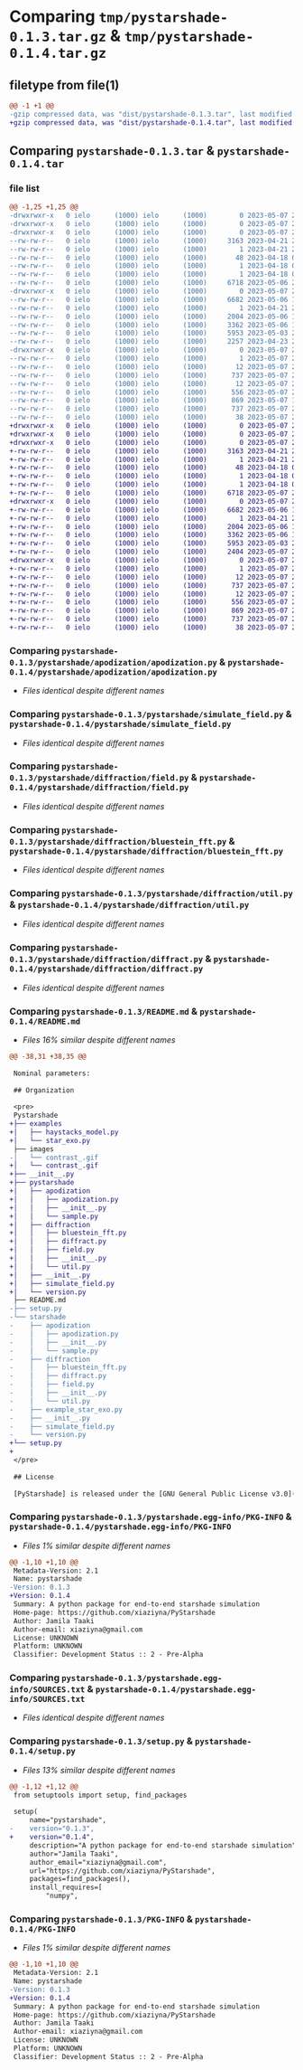 # Comparing `tmp/pystarshade-0.1.3.tar.gz` & `tmp/pystarshade-0.1.4.tar.gz`

## filetype from file(1)

```diff
@@ -1 +1 @@
-gzip compressed data, was "dist/pystarshade-0.1.3.tar", last modified: Sun May  7 20:39:57 2023, max compression
+gzip compressed data, was "dist/pystarshade-0.1.4.tar", last modified: Sun May  7 21:10:56 2023, max compression
```

## Comparing `pystarshade-0.1.3.tar` & `pystarshade-0.1.4.tar`

### file list

```diff
@@ -1,25 +1,25 @@
-drwxrwxr-x   0 ielo      (1000) ielo      (1000)        0 2023-05-07 20:39:57.000000 pystarshade-0.1.3/
-drwxrwxr-x   0 ielo      (1000) ielo      (1000)        0 2023-05-07 20:39:57.000000 pystarshade-0.1.3/pystarshade/
-drwxrwxr-x   0 ielo      (1000) ielo      (1000)        0 2023-05-07 20:39:57.000000 pystarshade-0.1.3/pystarshade/apodization/
--rw-rw-r--   0 ielo      (1000) ielo      (1000)     3163 2023-04-21 21:25:36.000000 pystarshade-0.1.3/pystarshade/apodization/apodization.py
--rw-rw-r--   0 ielo      (1000) ielo      (1000)        1 2023-04-21 21:01:22.000000 pystarshade-0.1.3/pystarshade/apodization/__init__.py
--rw-rw-r--   0 ielo      (1000) ielo      (1000)       48 2023-04-18 00:42:34.000000 pystarshade-0.1.3/pystarshade/apodization/sample.py
--rw-rw-r--   0 ielo      (1000) ielo      (1000)        1 2023-04-18 00:42:34.000000 pystarshade-0.1.3/pystarshade/version.py
--rw-rw-r--   0 ielo      (1000) ielo      (1000)        1 2023-04-18 00:42:34.000000 pystarshade-0.1.3/pystarshade/__init__.py
--rw-rw-r--   0 ielo      (1000) ielo      (1000)     6718 2023-05-06 20:21:18.000000 pystarshade-0.1.3/pystarshade/simulate_field.py
-drwxrwxr-x   0 ielo      (1000) ielo      (1000)        0 2023-05-07 20:39:57.000000 pystarshade-0.1.3/pystarshade/diffraction/
--rw-rw-r--   0 ielo      (1000) ielo      (1000)     6682 2023-05-06 16:20:58.000000 pystarshade-0.1.3/pystarshade/diffraction/field.py
--rw-rw-r--   0 ielo      (1000) ielo      (1000)        1 2023-04-21 21:01:22.000000 pystarshade-0.1.3/pystarshade/diffraction/__init__.py
--rw-rw-r--   0 ielo      (1000) ielo      (1000)     2004 2023-05-06 19:54:21.000000 pystarshade-0.1.3/pystarshade/diffraction/bluestein_fft.py
--rw-rw-r--   0 ielo      (1000) ielo      (1000)     3362 2023-05-06 19:55:46.000000 pystarshade-0.1.3/pystarshade/diffraction/util.py
--rw-rw-r--   0 ielo      (1000) ielo      (1000)     5953 2023-05-03 22:04:10.000000 pystarshade-0.1.3/pystarshade/diffraction/diffract.py
--rw-rw-r--   0 ielo      (1000) ielo      (1000)     2257 2023-04-23 21:28:48.000000 pystarshade-0.1.3/README.md
-drwxrwxr-x   0 ielo      (1000) ielo      (1000)        0 2023-05-07 20:39:57.000000 pystarshade-0.1.3/pystarshade.egg-info/
--rw-rw-r--   0 ielo      (1000) ielo      (1000)        1 2023-05-07 20:39:57.000000 pystarshade-0.1.3/pystarshade.egg-info/dependency_links.txt
--rw-rw-r--   0 ielo      (1000) ielo      (1000)       12 2023-05-07 20:39:57.000000 pystarshade-0.1.3/pystarshade.egg-info/top_level.txt
--rw-rw-r--   0 ielo      (1000) ielo      (1000)      737 2023-05-07 20:39:57.000000 pystarshade-0.1.3/pystarshade.egg-info/PKG-INFO
--rw-rw-r--   0 ielo      (1000) ielo      (1000)       12 2023-05-07 20:39:57.000000 pystarshade-0.1.3/pystarshade.egg-info/requires.txt
--rw-rw-r--   0 ielo      (1000) ielo      (1000)      556 2023-05-07 20:39:57.000000 pystarshade-0.1.3/pystarshade.egg-info/SOURCES.txt
--rw-rw-r--   0 ielo      (1000) ielo      (1000)      869 2023-05-07 17:34:37.000000 pystarshade-0.1.3/setup.py
--rw-rw-r--   0 ielo      (1000) ielo      (1000)      737 2023-05-07 20:39:57.000000 pystarshade-0.1.3/PKG-INFO
--rw-rw-r--   0 ielo      (1000) ielo      (1000)       38 2023-05-07 20:39:57.000000 pystarshade-0.1.3/setup.cfg
+drwxrwxr-x   0 ielo      (1000) ielo      (1000)        0 2023-05-07 21:10:56.000000 pystarshade-0.1.4/
+drwxrwxr-x   0 ielo      (1000) ielo      (1000)        0 2023-05-07 21:10:56.000000 pystarshade-0.1.4/pystarshade/
+drwxrwxr-x   0 ielo      (1000) ielo      (1000)        0 2023-05-07 21:10:56.000000 pystarshade-0.1.4/pystarshade/apodization/
+-rw-rw-r--   0 ielo      (1000) ielo      (1000)     3163 2023-04-21 21:25:36.000000 pystarshade-0.1.4/pystarshade/apodization/apodization.py
+-rw-rw-r--   0 ielo      (1000) ielo      (1000)        1 2023-04-21 21:01:22.000000 pystarshade-0.1.4/pystarshade/apodization/__init__.py
+-rw-rw-r--   0 ielo      (1000) ielo      (1000)       48 2023-04-18 00:42:34.000000 pystarshade-0.1.4/pystarshade/apodization/sample.py
+-rw-rw-r--   0 ielo      (1000) ielo      (1000)        1 2023-04-18 00:42:34.000000 pystarshade-0.1.4/pystarshade/version.py
+-rw-rw-r--   0 ielo      (1000) ielo      (1000)        1 2023-04-18 00:42:34.000000 pystarshade-0.1.4/pystarshade/__init__.py
+-rw-rw-r--   0 ielo      (1000) ielo      (1000)     6718 2023-05-07 20:59:15.000000 pystarshade-0.1.4/pystarshade/simulate_field.py
+drwxrwxr-x   0 ielo      (1000) ielo      (1000)        0 2023-05-07 21:10:56.000000 pystarshade-0.1.4/pystarshade/diffraction/
+-rw-rw-r--   0 ielo      (1000) ielo      (1000)     6682 2023-05-06 16:20:58.000000 pystarshade-0.1.4/pystarshade/diffraction/field.py
+-rw-rw-r--   0 ielo      (1000) ielo      (1000)        1 2023-04-21 21:01:22.000000 pystarshade-0.1.4/pystarshade/diffraction/__init__.py
+-rw-rw-r--   0 ielo      (1000) ielo      (1000)     2004 2023-05-06 19:54:21.000000 pystarshade-0.1.4/pystarshade/diffraction/bluestein_fft.py
+-rw-rw-r--   0 ielo      (1000) ielo      (1000)     3362 2023-05-06 19:55:46.000000 pystarshade-0.1.4/pystarshade/diffraction/util.py
+-rw-rw-r--   0 ielo      (1000) ielo      (1000)     5953 2023-05-03 22:04:10.000000 pystarshade-0.1.4/pystarshade/diffraction/diffract.py
+-rw-rw-r--   0 ielo      (1000) ielo      (1000)     2404 2023-05-07 21:09:32.000000 pystarshade-0.1.4/README.md
+drwxrwxr-x   0 ielo      (1000) ielo      (1000)        0 2023-05-07 21:10:56.000000 pystarshade-0.1.4/pystarshade.egg-info/
+-rw-rw-r--   0 ielo      (1000) ielo      (1000)        1 2023-05-07 21:10:56.000000 pystarshade-0.1.4/pystarshade.egg-info/dependency_links.txt
+-rw-rw-r--   0 ielo      (1000) ielo      (1000)       12 2023-05-07 21:10:56.000000 pystarshade-0.1.4/pystarshade.egg-info/top_level.txt
+-rw-rw-r--   0 ielo      (1000) ielo      (1000)      737 2023-05-07 21:10:56.000000 pystarshade-0.1.4/pystarshade.egg-info/PKG-INFO
+-rw-rw-r--   0 ielo      (1000) ielo      (1000)       12 2023-05-07 21:10:56.000000 pystarshade-0.1.4/pystarshade.egg-info/requires.txt
+-rw-rw-r--   0 ielo      (1000) ielo      (1000)      556 2023-05-07 21:10:56.000000 pystarshade-0.1.4/pystarshade.egg-info/SOURCES.txt
+-rw-rw-r--   0 ielo      (1000) ielo      (1000)      869 2023-05-07 20:58:19.000000 pystarshade-0.1.4/setup.py
+-rw-rw-r--   0 ielo      (1000) ielo      (1000)      737 2023-05-07 21:10:56.000000 pystarshade-0.1.4/PKG-INFO
+-rw-rw-r--   0 ielo      (1000) ielo      (1000)       38 2023-05-07 21:10:56.000000 pystarshade-0.1.4/setup.cfg
```

### Comparing `pystarshade-0.1.3/pystarshade/apodization/apodization.py` & `pystarshade-0.1.4/pystarshade/apodization/apodization.py`

 * *Files identical despite different names*

### Comparing `pystarshade-0.1.3/pystarshade/simulate_field.py` & `pystarshade-0.1.4/pystarshade/simulate_field.py`

 * *Files identical despite different names*

### Comparing `pystarshade-0.1.3/pystarshade/diffraction/field.py` & `pystarshade-0.1.4/pystarshade/diffraction/field.py`

 * *Files identical despite different names*

### Comparing `pystarshade-0.1.3/pystarshade/diffraction/bluestein_fft.py` & `pystarshade-0.1.4/pystarshade/diffraction/bluestein_fft.py`

 * *Files identical despite different names*

### Comparing `pystarshade-0.1.3/pystarshade/diffraction/util.py` & `pystarshade-0.1.4/pystarshade/diffraction/util.py`

 * *Files identical despite different names*

### Comparing `pystarshade-0.1.3/pystarshade/diffraction/diffract.py` & `pystarshade-0.1.4/pystarshade/diffraction/diffract.py`

 * *Files identical despite different names*

### Comparing `pystarshade-0.1.3/README.md` & `pystarshade-0.1.4/README.md`

 * *Files 16% similar despite different names*

```diff
@@ -38,31 +38,35 @@
 
 Nominal parameters: 
 
 ## Organization
 
 <pre>
 Pystarshade
+├── examples
+│   ├── haystacks_model.py
+│   └── star_exo.py
 ├── images
-│   └── contrast_.gif
+│   └── contrast_.gif
+├── __init__.py
+├── pystarshade
+│   ├── apodization
+│   │   ├── apodization.py
+│   │   ├── __init__.py
+│   │   └── sample.py
+│   ├── diffraction
+│   │   ├── bluestein_fft.py
+│   │   ├── diffract.py
+│   │   ├── field.py
+│   │   ├── __init__.py
+│   │   └── util.py
+│   ├── __init__.py
+│   ├── simulate_field.py
+│   └── version.py
 ├── README.md
-├── setup.py
-└── starshade
-    ├── apodization
-    │   ├── apodization.py
-    │   ├── __init__.py
-    │   └── sample.py
-    ├── diffraction
-    │   ├── bluestein_fft.py
-    │   ├── diffract.py
-    │   ├── field.py
-    │   ├── __init__.py
-    │   └── util.py
-    ├── example_star_exo.py
-    ├── __init__.py
-    ├── simulate_field.py
-    └── version.py
+└── setup.py
+
 </pre>
 
 ## License
 
 [PyStarshade] is released under the [GNU General Public License v3.0](LICENSE).
```

### Comparing `pystarshade-0.1.3/pystarshade.egg-info/PKG-INFO` & `pystarshade-0.1.4/pystarshade.egg-info/PKG-INFO`

 * *Files 1% similar despite different names*

```diff
@@ -1,10 +1,10 @@
 Metadata-Version: 2.1
 Name: pystarshade
-Version: 0.1.3
+Version: 0.1.4
 Summary: A python package for end-to-end starshade simulation
 Home-page: https://github.com/xiaziyna/PyStarshade
 Author: Jamila Taaki
 Author-email: xiaziyna@gmail.com
 License: UNKNOWN
 Platform: UNKNOWN
 Classifier: Development Status :: 2 - Pre-Alpha
```

### Comparing `pystarshade-0.1.3/pystarshade.egg-info/SOURCES.txt` & `pystarshade-0.1.4/pystarshade.egg-info/SOURCES.txt`

 * *Files identical despite different names*

### Comparing `pystarshade-0.1.3/setup.py` & `pystarshade-0.1.4/setup.py`

 * *Files 13% similar despite different names*

```diff
@@ -1,12 +1,12 @@
 from setuptools import setup, find_packages
 
 setup(
     name="pystarshade",
-    version="0.1.3",
+    version="0.1.4",
     description="A python package for end-to-end starshade simulation",
     author="Jamila Taaki",
     author_email="xiaziyna@gmail.com",
     url="https://github.com/xiaziyna/PyStarshade",
     packages=find_packages(),
     install_requires=[
         "numpy",
```

### Comparing `pystarshade-0.1.3/PKG-INFO` & `pystarshade-0.1.4/PKG-INFO`

 * *Files 1% similar despite different names*

```diff
@@ -1,10 +1,10 @@
 Metadata-Version: 2.1
 Name: pystarshade
-Version: 0.1.3
+Version: 0.1.4
 Summary: A python package for end-to-end starshade simulation
 Home-page: https://github.com/xiaziyna/PyStarshade
 Author: Jamila Taaki
 Author-email: xiaziyna@gmail.com
 License: UNKNOWN
 Platform: UNKNOWN
 Classifier: Development Status :: 2 - Pre-Alpha
```

